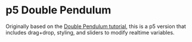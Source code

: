 # p5 Double Pendulum

Originally based on the [Double Pendulum tutorial](http://thecodingtrain.com/CodingChallenges/93-double-pendulum.html), this is a p5 version that includes drag+drop, styling, and sliders to modify realtime variables.
